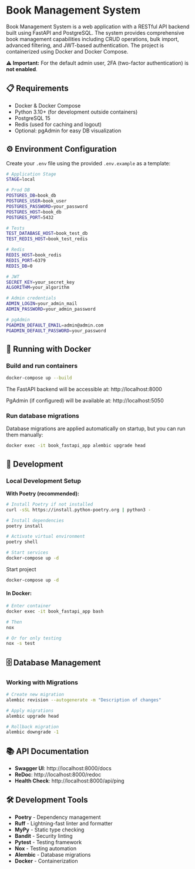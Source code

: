 # Book Management System

Book Management System is a web application with a RESTful API backend built using FastAPI and PostgreSQL. The system provides comprehensive book management capabilities including CRUD operations, bulk import, advanced filtering, and JWT-based authentication. The project is containerized using Docker and Docker Compose.  

⚠️ **Important:** For the default admin user, 2FA (two-factor authentication) is **not enabled**.

## 📋 Requirements

- Docker & Docker Compose
- Python 3.10+ (for development outside containers)
- PostgreSQL 15
- Redis (used for caching and logout)
- Optional: pgAdmin for easy DB visualization

## ⚙️ Environment Configuration

Create your `.env` file using the provided `.env.example` as a template:

```bash
# Application Stage
STAGE=local

# Prod DB
POSTGRES_DB=book_db
POSTGRES_USER=book_user
POSTGRES_PASSWORD=your_password
POSTGRES_HOST=book_db
POSTGRES_PORT=5432

# Tests
TEST_DATABASE_HOST=book_test_db
TEST_REDIS_HOST=book_test_redis

# Redis
REDIS_HOST=book_redis
REDIS_PORT=6379
REDIS_DB=0

# JWT
SECRET_KEY=your_secret_key
ALGORITHM=your_algorithm

# Admin credentials
ADMIN_LOGIN=your_admin_mail
ADMIN_PASSWORD=your_admin_password

# pgAdmin
PGADMIN_DEFAULT_EMAIL=admin@admin.com
PGADMIN_DEFAULT_PASSWORD=your_password
```

## 🐳 Running with Docker

### Build and run containers

```bash
docker-compose up --build
```

The FastAPI backend will be accessible at: http://localhost:8000

PgAdmin (if configured) will be available at: http://localhost:5050

### Run database migrations

Database migrations are applied automatically on startup, but you can run them manually:

```bash
docker exec -it book_fastapi_app alembic upgrade head
```

## 🚀 Development

### Local Development Setup

**With Poetry (recommended):**
```bash
# Install Poetry if not installed
curl -sSL https://install.python-poetry.org | python3 -

# Install dependencies
poetry install

# Activate virtual environment
poetry shell

# Start services
docker-compose up -d
```

Start project
```bash
docker-compose up -d 
```

#### In Docker:

```bash
# Enter container
docker exec -it book_fastapi_app bash

# Then 
nox

# Or for only testing
nox -s test
```

## 🗄️ Database Management

### Working with Migrations

```bash
# Create new migration
alembic revision --autogenerate -m "Description of changes"

# Apply migrations
alembic upgrade head

# Rollback migration
alembic downgrade -1
```

## 📚 API Documentation

- **Swagger UI**: http://localhost:8000/docs
- **ReDoc**: http://localhost:8000/redoc
- **Health Check**: http://localhost:8000/api/ping

## 🛠️ Development Tools

- **Poetry** - Dependency management
- **Ruff** - Lightning-fast linter and formatter
- **MyPy** - Static type checking
- **Bandit** - Security linting
- **Pytest** - Testing framework
- **Nox** - Testing automation
- **Alembic** - Database migrations
- **Docker** - Containerization
